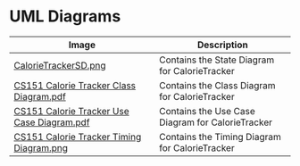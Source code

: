 # UML Diagrams

|Image|Description|
|--|--|
|[CalorieTrackerSD.png](https://github.com/domlabutay/CS151-CalorieTracker/blob/main/diagrams/CalorieTrackerSD.png)|Contains the State Diagram for CalorieTracker|
|[CS151 Calorie Tracker Class Diagram.pdf](https://github.com/domlabutay/CS151-CalorieTracker/blob/main/diagrams/CS151%20Calorie%20Tracker%20Class%20Diagram.pdf)|Contains the Class Diagram for CalorieTracker|
|[CS151 Calorie Tracker Use Case Diagram.pdf](https://github.com/domlabutay/CS151-CalorieTracker/blob/main/diagrams/CS151%20Calorie%20Tracker%20Use%20Case%20Diagram.pdf)|Contains the Use Case Diagram for CalorieTracker|
|[CS151 Calorie Tracker Timing Diagram.png]([https://github.com/domlabutay/CS151-CalorieTracker/blob/main/diagrams/CS151%20Calorie%20Tracker%20Use%20Case%20Diagram.pdf](https://github.com/domlabutay/CS151-CalorieTracker/blob/main/diagrams/CS-151%20Calorie%20Tracker%20Timing%20Diagram.png))|Contains the Timing Diagram for CalorieTracker|
